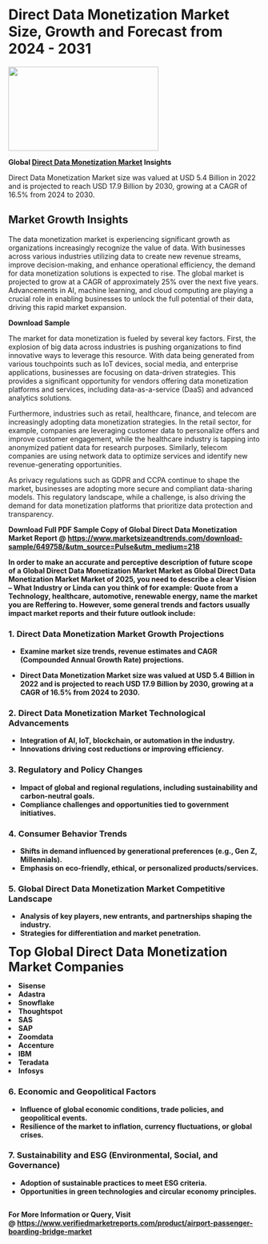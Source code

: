 <H1>Direct Data Monetization Market Size, Growth and Forecast from 2024 - 2031</H1><img class="aligncenter size-medium wp-image-584254" src="https://thirdeyenews.in/wp-content/uploads/2024/09/Global-Market-Research-300x168.jpeg" alt="" width="300" height="168" /><p><strong>Global&nbsp;<a href="https://www.marketsizeandtrends.com/download-sample/649758/&amp;utm_source=Pulse&amp;utm_medium=218">Direct Data Monetization Market</a> Insights</strong></p><p>Direct Data Monetization Market size was valued at USD 5.4 Billion in 2022 and is projected to reach USD 17.9 Billion by 2030, growing at a CAGR of 16.5% from 2024 to 2030.</p><p><h2>Market Growth Insights</h2> <p>The data monetization market is experiencing significant growth as organizations increasingly recognize the value of data. With businesses across various industries utilizing data to create new revenue streams, improve decision-making, and enhance operational efficiency, the demand for data monetization solutions is expected to rise. The global market is projected to grow at a CAGR of approximately 25% over the next five years. Advancements in AI, machine learning, and cloud computing are playing a crucial role in enabling businesses to unlock the full potential of their data, driving this rapid market expansion.</p> <p><strong>Download Sample</strong></p> <p>The market for data monetization is fueled by several key factors. First, the explosion of big data across industries is pushing organizations to find innovative ways to leverage this resource. With data being generated from various touchpoints such as IoT devices, social media, and enterprise applications, businesses are focusing on data-driven strategies. This provides a significant opportunity for vendors offering data monetization platforms and services, including data-as-a-service (DaaS) and advanced analytics solutions.</p> <p>Furthermore, industries such as retail, healthcare, finance, and telecom are increasingly adopting data monetization strategies. In the retail sector, for example, companies are leveraging customer data to personalize offers and improve customer engagement, while the healthcare industry is tapping into anonymized patient data for research purposes. Similarly, telecom companies are using network data to optimize services and identify new revenue-generating opportunities.</p> <p>As privacy regulations such as GDPR and CCPA continue to shape the market, businesses are adopting more secure and compliant data-sharing models. This regulatory landscape, while a challenge, is also driving the demand for data monetization platforms that prioritize data protection and transparency.</p> <p><strong></p><p><span class=""><strong>Download Full PDF Sample Copy of Global Direct Data Monetization Market Report</strong> @ <a href="https://www.marketsizeandtrends.com/download-sample/649758/&amp;utm_source=Pulse&amp;utm_medium=218" target="_blank">https://www.marketsizeandtrends.com/download-sample/649758/&amp;utm_source=Pulse&amp;utm_medium=218</a></span></p><p>In order to make an accurate and perceptive description of future scope of a Global&nbsp;Direct Data Monetization Market Market as Global&nbsp;Direct Data Monetization Market Market of 2025, you need to describe a clear Vision &ndash; What Industry or Linda can you think of for example: Quote from a Technology, healthcare, automotive, renewable energy, name the market you are Reffering to. However, some general trends and factors usually impact market reports and their future outlook include:</p><h3>1.&nbsp;<strong>Direct Data Monetization Market Growth Projections</strong></h3><ul><li>Examine market size trends, revenue estimates and CAGR (Compounded Annual Growth Rate) projections.</li><li><p>Direct Data Monetization Market size was valued at USD 5.4 Billion in 2022 and is projected to reach USD 17.9 Billion by 2030, growing at a CAGR of 16.5% from 2024 to 2030.</p></li></ul><h3>2.&nbsp;<strong>Direct Data Monetization Market Technological Advancements</strong></h3><ul><li>Integration of AI, IoT, blockchain, or automation in the industry.</li><li>Innovations driving cost reductions or improving efficiency.</li></ul><h3>3.&nbsp;<strong>Regulatory and Policy Changes</strong></h3><ul><li>Impact of global and regional regulations, including sustainability and carbon-neutral goals.</li><li>Compliance challenges and opportunities tied to government initiatives.</li></ul><h3>4.&nbsp;<strong>Consumer Behavior Trends</strong></h3><ul><li>Shifts in demand influenced by generational preferences (e.g., Gen Z, Millennials).</li><li>Emphasis on eco-friendly, ethical, or personalized products/services.</li></ul><h3>5.&nbsp;<strong>Global Direct Data Monetization Market Competitive Landscape</strong></h3><ul><li>Analysis of key players, new entrants, and partnerships shaping the industry.</li><li>Strategies for differentiation and market penetration.</li></ul><p data-pm-slice="1 1 []"><span style="color: inherit; font-family: inherit; font-size: 25px;">Top Global Direct Data Monetization Market Companies</span></p><div class="" data-test-id=""><p><li>Sisense</li><li> Adastra</li><li> Snowflake</li><li> Thoughtspot</li><li> SAS</li><li> SAP</li><li> Zoomdata</li><li> Accenture</li><li> IBM</li><li> Teradata</li><li> Infosys</li></p></div><h3>6.&nbsp;<strong>Economic and Geopolitical Factors</strong></h3><ul><li>Influence of global economic conditions, trade policies, and geopolitical events.</li><li>Resilience of the market to inflation, currency fluctuations, or global crises.</li></ul><h3>7.&nbsp;<strong>Sustainability and ESG (Environmental, Social, and Governance)</strong></h3><ul><li>Adoption of sustainable practices to meet ESG criteria.</li><li>Opportunities in green technologies and circular economy principles.</li></ul><h2><strong style="font-size: 14px;">For More Information or Query, Visit @&nbsp;</strong><a style="background-color: #ffffff; font-size: 14px;" href="https://www.marketsizeandtrends.com/report/direct-data-monetization-market/" target="_blank">https://www.verifiedmarketreports.com/product/airport-passenger-boarding-bridge-market</a></h2>
